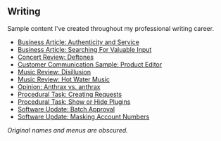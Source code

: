 ## Writing

Sample content I've created throughout my professional writing career. 

* [Business Article: Authenticity and Service](opinion/authenticity_and_service.md)
* [Business Article: Searching For Valuable Input](searching_for_valuable_input.md)
* [Concert Review: Deftones](reviews/deftones_concert.md)
* [Customer Communication Sample: Product Editor](01_customer_communication_sample.md)
* [Music Review: Disillusion](reviews/disillusion_gloria.md)
* [Music Review: Hot Water Music](reviews/hot_water_music_caution.md)
* [Opinion: Anthrax vs. anthrax](opinion/anthrax_vs_anthrax.md)
* [Procedural Task: Creating Requests](03_procedural_task.md)
* [Procedural Task: Show or Hide Plugins](show_or_hide_plugins_within_a_task.md)
* [Software Update: Batch Approval](04_software_update.md)
* [Software Update: Masking Account Numbers](02_masking_account_numbers.md)

*Original names and menus are obscured.*
